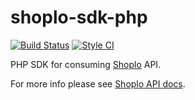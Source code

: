 shoplo-sdk-php
==============

[![Build Status](https://travis-ci.org/msojda/shoplo-sdk-php.svg?branch=master)](https://travis-ci.org/msojda/shoplo-sdk-php)
[![Style CI](https://styleci.io/repos/59998439/shield)](https://styleci.io/repos/59998439)

PHP SDK for consuming [Shoplo](https://www.shoplo.com/) API.

For more info please see [Shoplo API docs](https://docs.shoplo.com/api).